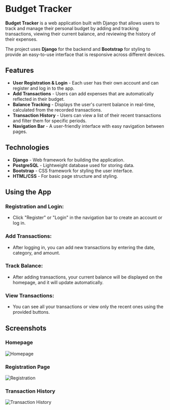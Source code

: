 # Budget Tracker

**Budget Tracker** is a web application built with Django that allows users to track and manage their personal budget by adding and tracking transactions, viewing their current balance, and reviewing the history of their expenses.

The project uses **Django** for the backend and **Bootstrap** for styling to provide an easy-to-use interface that is responsive across different devices.

## Features

- **User Registration & Login** - Each user has their own account and can register and log in to the app.
- **Add Transactions** - Users can add expenses that are automatically reflected in their budget.
- **Balance Tracking** - Displays the user's current balance in real-time, calculated from the recorded transactions.
- **Transaction History** - Users can view a list of their recent transactions and filter them for specific periods.
- **Navigation Bar** - A user-friendly interface with easy navigation between pages.

## Technologies

- **Django** - Web framework for building the application.
- **PostgreSQL** - Lightweight database used for storing data.
- **Bootstrap** - CSS framework for styling the user interface.
- **HTML/CSS** - For basic page structure and styling.

## Using the App

### Registration and Login:
- Click "Register" or "Login" in the navigation bar to create an account or log in.

### Add Transactions:
- After logging in, you can add new transactions by entering the date, category, and amount.

### Track Balance:
- After adding transactions, your current balance will be displayed on the homepage, and it will update automatically.

### View Transactions:
- You can see all your transactions or view only the recent ones using the provided buttons.

## Screenshots

### Homepage
![Homepage](screenshot1.png)

### Registration Page
![Registration](screenshot2.png)

### Transaction History
![Transaction History](screenshot3.png)
